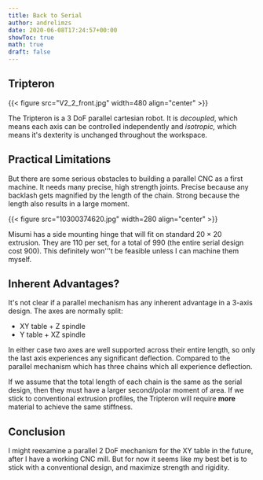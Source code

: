 ```yaml
---
title: Back to Serial
author: andrelimzs
date: 2020-06-08T17:24:57+00:00
showToc: true
math: true
draft: false
---
```

## Tripteron

{{< figure src="V2_2_front.jpg" width=480 align="center" >}}

The Tripteron is a 3 DoF parallel cartesian robot. It is _decoupled_, which means each axis can be controlled independently and _isotropic,_ which means it's dexterity is unchanged throughout the workspace.

## Practical Limitations

But there are some serious obstacles to building a parallel CNC as a first machine. It needs many precise, high strength joints. Precise because any backlash gets magnified by the length of the chain. Strong because the length also results in a large moment.

{{< figure src="10300374620.jpg" width=280 align="center" >}}

Misumi has a side mounting hinge that will fit on standard 20 $\times$ 20 extrusion. They are 110 per set, for a total of 990 (the entire serial design cost 900). This definitely won'&#8217;'t be feasible unless I can machine them myself.

## Inherent Advantages?

It's not clear if a parallel mechanism has any inherent advantage in a 3-axis design. The axes are normally split:

  * XY table + Z spindle
  * Y table + XZ spindle

In either case two axes are well supported across their entire length, so only the last axis experiences any significant deflection. Compared to the parallel mechanism which has three chains which all experience deflection.

If we assume that the total length of each chain is the same as the serial design, then they must have a larger second/polar moment of area. If we stick to conventional extrusion profiles, the Tripteron will require **more** material to achieve the same stiffness.

## Conclusion

I might reexamine a parallel 2 DoF mechanism for the XY table in the future, after I have a working CNC mill. But for now it seems like my best bet is to stick with a conventional design, and maximize strength and rigidity.